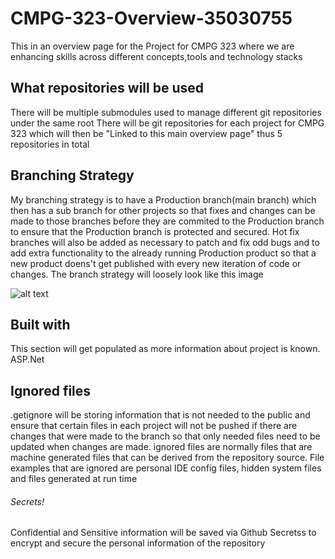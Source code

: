 # CMPG-323-Overview-35030755
This in an overview page for the Project for CMPG 323 where we are enhancing skills across different concepts,tools and technology stacks 

## What repositories will be used
There will be multiple submodules used to manage different git repositories under the same root
There will be git repositories for each project for CMPG 323 which will then be "Linked to this main overview page" thus 5 repositories in total

## Branching Strategy

My branching strategy is to have a Production branch(main branch) which then has a sub branch for other projects so that fixes and changes can be made to those branches before they are commited to the Production branch to ensure that the Production branch is protected and secured. 
Hot fix branches will also be added as necessary to patch and fix odd bugs and to add extra functionality to the already running Production product so that a new product doens't get published with every new iteration of code or changes.
The branch strategy will loosely look like this image

![alt text](https://docs.microsoft.com/en-us/azure/devops/repos/git/media/branching-guidance/featurebranching.png?view=azure-devops)
## Built with
 This section will get populated as more information about project is known.
    ASP.Net
## Ignored files
 .getignore will be storing information that is not needed to the public and ensure that certain files in each project will not be pushed if there are changes that were made to the branch so that only needed files need to be updated when changes are made.
 ignored files are normally files that are machine generated files that can be derived from the repository source.
 File examples that are ignored are personal IDE config files, hidden system files and files generated at run time 
###### Secrets!
Confidential and Sensitive information will be saved via Github Secretss to encrypt and secure the personal information of the repository